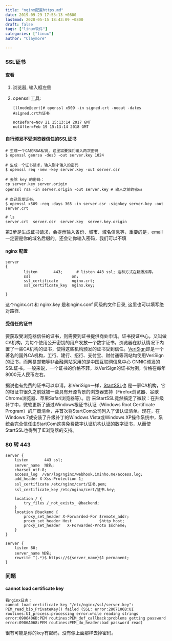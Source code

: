 ```yaml
---
title: "nginx配置https.md"
date: 2019-09-29 17:53:13 +0800
lastmod: 2020-05-15 18:43:09 +0800
draft: false
tags: ["linux软件"]
categories: ["linux"]
author: "Claymore"

---
```



### SSL证书



#### 查看

1. 浏览器, 输入框左侧

2. openssl 工具:

   ```
   [llmode@cert]# openssl x509 -in signed.crt -noout -dates #signed.crt为证书
    
   notBefore=Nov 21 15:13:14 2017 GMT
   notAfter=Feb 19 15:13:14 2018 GMT
   ```




#### 自行颁发不受浏览器信任的SSL证书

```
# 生成一个CA的RSA私钥, 这里需要我们输入两次密码 
$ openssl genrsa -des3 -out server.key 1024
 
# 生成一个证书请求，输入刚才输入的密码
$ openssl req -new -key server.key -out server.csr
 
# 去除 key 的密码：
cp server.key server.origin
openssl rsa -in server.origin -out server.key # 输入之前的密码

# 自己签发证书，
$ openssl x509 -req -days 365 -in server.csr -signkey server.key -out server.crt

# ls 
server.crt  server.csr  server.key  server.key.origin
```

第2步是生成证书请求，会提示输入省份、城市、域名信息等，重要的是，email一定要是你的域名后缀的。还会让你输入密码，我们可以不填



#### nginx 配置

```nginx
server
{
        listen       443;      # listen 443 ssl; 这种方式在新版推荐。
        ssl                  on;
        ssl_certificate      nginx.crt;
        ssl_certificate_key  nginx.key;
 
}     
```

这个nginx.crt 和 nginx.key 是和nginx.conf 同级的文件目录, 这里也可以填写绝对路径.



#### 受信任的证书

要获取受浏览器信任的证书，则需要到证书提供商处申请。证书授证中心，又叫做CA机构，为每个使用公开密钥的用户发放一个数字证书。浏览器在默认情况下内置了一些CA机构的证书，使得这些机构颁发的证书受到信任。[VeriSign](http://www.verisign.com/cn/)即是一个著名的国外CA机构，工行、建行、招行、支付宝、财付通等网站均使用VeriSign的证书，而网易邮箱等非金融网站采用的是中国互联网信息中心 CNNIC颁发的SSL证书。一般来说，一个证书的价格不菲，以VeriSign的证书为例，价格在每年8000元人民币左右。

据说也有免费的证书可以申请。和VeriSign一样，[StartSSL](http://www.startssl.com/)也 是一家CA机构，它的根证书很久之前就被一些具有开源背景的浏览器支持（Firefox浏览器、谷歌Chrome浏览器、苹果Safari浏览器等）。后 来StartSSL竟然搞定了微软：在升级补丁中，微软更新了通过Windows根证书认证（Windows Root Certificate Program）的厂商清单，并首次将StartCom公司列入了该认证清单。现在，在Windows 7或安装了升级补丁的Windows Vista或Windows XP操作系统中，系统会完全信任由StartCom这类免费数字认证机构认证的数字证书，从而使StartSSL也得到了IE浏览器的支持。



### 80 转 443

```nginx
server {
    listen       443 ssl;
    server_name  域名;
    charset utf-8;
    access_log  /var/log/nginx/webhook.iminho.me/access.log;
    add_header X-Xss-Protection 1;
    ssl_certificate /etc/nginx/cert/证书.pem;
    ssl_certificate_key /etc/nginx/cert/证书.key;

    location / {
        try_files /_not_exists_ @backend;
    }
    location @backend {
        proxy_set_header X-Forwarded-For $remote_addr;
        proxy_set_header Host            $http_host;
        proxy_set_header   X-Forwarded-Proto $scheme;
    }
}

server {
    listen 80;
    server_name 域名;
    rewrite ^(.*)$ https://${server_name}$1 permanent;
}
```





### 问题

#### cannot load certificate key 

```
看nginx日志：
cannot load certificate key "/etc/nginx/ssl/server.key": PEM_read_bio_PrivateKey() failed (SSL: error:2807106B:UI routines:UI_process:processing error:while reading strings error:0906406D:PEM routines:PEM_def_callback:problems getting password error:0906A068:PEM routines:PEM_do_header:bad password read)
```

很有可能是你的key有密码，没有像上面那样去掉密码。